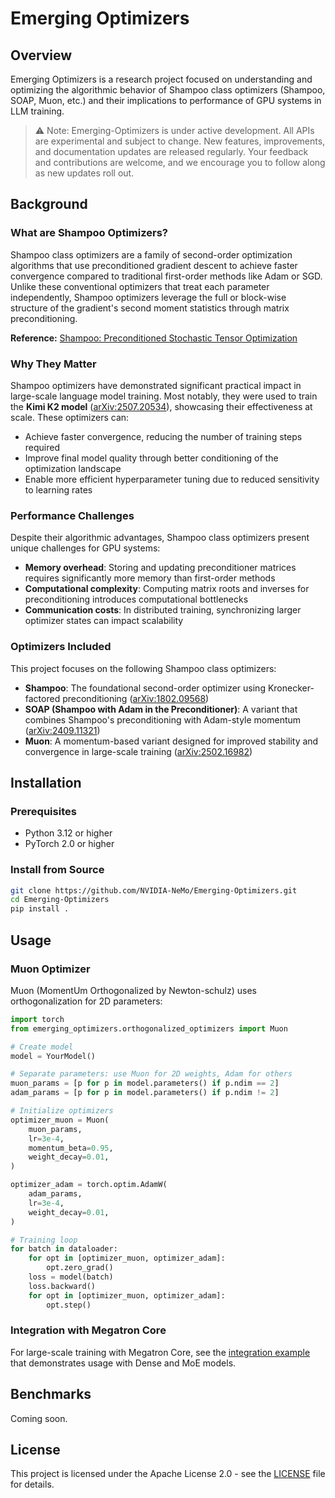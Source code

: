 # Emerging Optimizers

## Overview

Emerging Optimizers is a research project focused on understanding and optimizing the algorithmic behavior of Shampoo class optimizers (Shampoo, SOAP, Muon, etc.) and their implications to performance of GPU systems in LLM training.

> ⚠️ Note: Emerging-Optimizers is under active development. All APIs are experimental and subject to change. New features, improvements, and documentation updates are released regularly. Your feedback and contributions are welcome, and we encourage you to follow along as new updates roll out.

## Background

### What are Shampoo Optimizers?

Shampoo class optimizers are a family of second-order optimization algorithms that use preconditioned gradient descent to achieve faster convergence compared to traditional first-order methods like Adam or SGD. Unlike these conventional optimizers that treat each parameter independently, Shampoo optimizers leverage the full or block-wise structure of the gradient's second moment statistics through matrix preconditioning.

**Reference:** [Shampoo: Preconditioned Stochastic Tensor Optimization](https://arxiv.org/abs/1802.09568)

### Why They Matter

Shampoo optimizers have demonstrated significant practical impact in large-scale language model training. Most notably, they were used to train the **Kimi K2 model** ([arXiv:2507.20534](https://arxiv.org/abs/2507.20534)), showcasing their effectiveness at scale. These optimizers can:

- Achieve faster convergence, reducing the number of training steps required
- Improve final model quality through better conditioning of the optimization landscape
- Enable more efficient hyperparameter tuning due to reduced sensitivity to learning rates

### Performance Challenges

Despite their algorithmic advantages, Shampoo class optimizers present unique challenges for GPU systems:

- **Memory overhead**: Storing and updating preconditioner matrices requires significantly more memory than first-order methods
- **Computational complexity**: Computing matrix roots and inverses for preconditioning introduces computational bottlenecks
- **Communication costs**: In distributed training, synchronizing larger optimizer states can impact scalability

### Optimizers Included

This project focuses on the following Shampoo class optimizers:

- **Shampoo**: The foundational second-order optimizer using Kronecker-factored preconditioning ([arXiv:1802.09568](https://arxiv.org/abs/1802.09568))
- **SOAP (Shampoo with Adam in the Preconditioner)**: A variant that combines Shampoo's preconditioning with Adam-style momentum ([arXiv:2409.11321](https://arxiv.org/abs/2409.11321))
- **Muon**: A momentum-based variant designed for improved stability and convergence in large-scale training ([arXiv:2502.16982](https://arxiv.org/abs/2502.16982))


## Installation

### Prerequisites

- Python 3.12 or higher
- PyTorch 2.0 or higher

### Install from Source

```bash
git clone https://github.com/NVIDIA-NeMo/Emerging-Optimizers.git
cd Emerging-Optimizers
pip install .
```

## Usage

### Muon Optimizer

Muon (MomentUm Orthogonalized by Newton-schulz) uses orthogonalization for 2D parameters:

```python
import torch
from emerging_optimizers.orthogonalized_optimizers import Muon

# Create model
model = YourModel()

# Separate parameters: use Muon for 2D weights, Adam for others
muon_params = [p for p in model.parameters() if p.ndim == 2]
adam_params = [p for p in model.parameters() if p.ndim != 2]

# Initialize optimizers
optimizer_muon = Muon(
    muon_params,
    lr=3e-4,
    momentum_beta=0.95,
    weight_decay=0.01,
)

optimizer_adam = torch.optim.AdamW(
    adam_params,
    lr=3e-4,
    weight_decay=0.01,
)

# Training loop
for batch in dataloader:
    for opt in [optimizer_muon, optimizer_adam]:
        opt.zero_grad()
    loss = model(batch)
    loss.backward()
    for opt in [optimizer_muon, optimizer_adam]:
        opt.step()
```

### Integration with Megatron Core

For large-scale training with Megatron Core, see the [integration example](https://github.com/NVIDIA/Megatron-LM/pull/1813) that demonstrates usage with Dense and MoE models.

## Benchmarks

Coming soon.

## License

This project is licensed under the Apache License 2.0 - see the [LICENSE](LICENSE) file for details.
